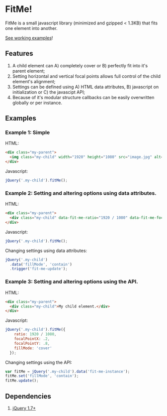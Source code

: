 # FitMe!

FitMe is a small javascript library (minimized and gzipped < 1.3KB) that fits one element into another.

[See working examples](http://lmeurs.github.io/fitme/)!

## Features

1. A child element can A) completely cover or B) perfectly fit into it's parent element;
2. Setting horizontal and vertical focal points allows full control of the child element's alignment;
3. Settings can be defined using A) HTML data attributes, B) javascript on initialization or C) the javascipt API;
4. Because of it's modular structure callbacks can be easily overwritten globally or per instance.

## Examples

### Example 1: Simple

HTML:
```html
<div class="my-parent">
  <img class="my-child" width="1920" height="1080" src="image.jpg" alt="My image" />
</div>
```

Javascript:
```javascript
jQuery('.my-child').fitMe();
```

### Example 2: Setting and altering options using data attributes.

HTML:
```html
<div class="my-parent">
  <div class="my-child" data-fit-me-ratio="1920 / 1080" data-fit-me-focal-point-x="0.2" data-fit-me-focal-point-y="0.8" data-fit-me-fill-mode="cover">My child element.</div>
</div>
```

Javascript:
```javascript
jQuery('.my-child').fitMe();
```

Changing settings using data attributes:
```javascript
jQuery('.my-child')
  .data('fillMode', 'contain')
  .trigger('fit-me-update');
```

### Example 3: Setting and altering options using the API.

HTML:
```html
<div class="my-parent">
  <div class="my-child">My child element.</div>
</div>
```

Javascript:
```javascript
jQuery('.my-child').fitMe({
    ratio: 1920 / 1080,
    focalPointX: .2,
    focalPointY: .8,
    fillMode: 'cover'
  });
```

Changing settings using the API:
```javascript
var fitMe = jQuery('.my-child').data('fit-me-instance');
fitMe.set('fillMode', 'contain');
fitMe.update();
```

## Dependencies

1. [jQuery 1.7+](http://jquery.com/download/)
